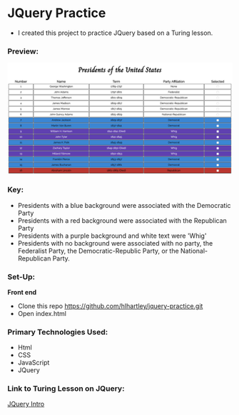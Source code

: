 # JQuery Practice
- I created this project to practice JQuery based on a Turing lesson. 

### Preview:
![Screenshot](jqueryss.png)

### Key:
- Presidents with a blue background were associated with the Democratic Party
- Presidents with a red background were associated with the Republican Party
- Presidents with a purple background and white text were 'Whig'
- Presidents with no background were associated with no party, the Federalist Party, the Democratic-Republic Party, or the National-Republican Party.

### Set-Up:
**Front end**  
* Clone this repo https://github.com/hlhartley/jquery-practice.git
* Open index.html

### Primary Technologies Used:
* Html
* CSS
* JavaScript
* JQuery

### Link to Turing Lesson on JQuery:
[JQuery Intro](http://frontend.turing.io/lessons/module-1/introduction-to-jquery.html)
